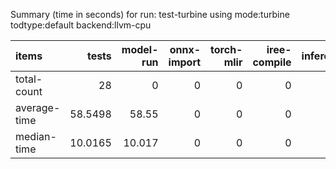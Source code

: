 Summary (time in seconds) for run: test-turbine using mode:turbine todtype:default backend:llvm-cpu

| items        |   tests |   model-run |   onnx-import |   torch-mlir |   iree-compile |   inference |
|:-------------|--------:|------------:|--------------:|-------------:|---------------:|------------:|
| total-count  | 28      |       0     |             0 |            0 |              0 |           0 |
| average-time | 58.5498 |      58.55  |             0 |            0 |              0 |           0 |
| median-time  | 10.0165 |      10.017 |             0 |            0 |              0 |           0 |
